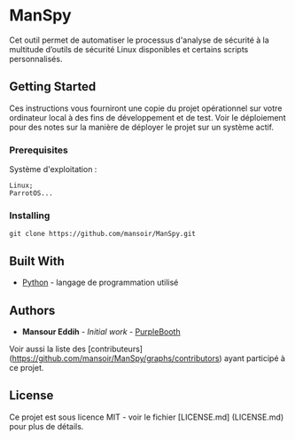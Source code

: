 # ManSpy
Cet outil permet de automatiser le processus d'analyse de sécurité à la multitude d’outils de sécurité Linux disponibles et certains scripts personnalisés.

## Getting Started

Ces instructions vous fourniront une copie du projet opérationnel sur votre ordinateur local à des fins de développement et de test. Voir le déploiement pour des notes sur la manière de déployer le projet sur un système actif.

### Prerequisites

Système d'exploitation :

```
Linux;
ParrotOS...
```

### Installing

```
git clone https://github.com/mansoir/ManSpy.git
```

## Built With

* [Python](https://docs.python.org/fr/3/) - langage de programmation utilisé

## Authors

* **Mansour Eddih** - *Initial work* - [PurpleBooth](https://github.com/mansoir/ManSpy.git)

Voir aussi la liste des [contributeurs] (https://github.com/mansoir/ManSpy/graphs/contributors) ayant participé à ce projet.

## License

Ce projet est sous licence MIT - voir le fichier [LICENSE.md] (LICENSE.md) pour plus de détails.
